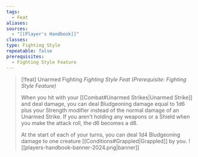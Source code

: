 ```yaml
---
tags:
  - Feat
aliases: 
sources:
  - "[[Player's Handbook]]"
classes: 
type: Fighting Style
repeatable: false
prerequisites:
  - Fighting Style Feature
---
```

>[!feat] Unarmed Fighting
>_Fighting Style Feat (Prerequisite: Fighting Style Feature)_
>
>When you hit with your [[Combat#Unarmed Strikes\|Unarmed Strike]] and deal damage, you can deal Bludgeoning damage equal to 1d6 plus your Strength modifier instead of the normal damage of an Unarmed Strike. If you aren’t holding any weapons or a Shield when you make the attack roll, the d6 becomes a d8.
>
>At the start of each of your turns, you can deal 1d4 Bludgeoning damage to one creature [[Conditions#Grappled\|Grappled]] by you.
![[players-handbook-banner-2024.png|banner]]
